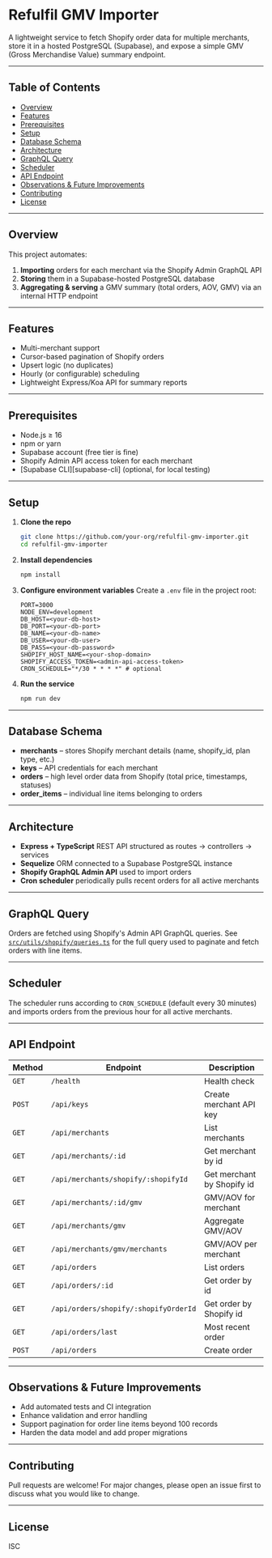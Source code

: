 # Refulfil GMV Importer

A lightweight service to fetch Shopify order data for multiple merchants, store it in a hosted PostgreSQL (Supabase), and expose a simple GMV (Gross Merchandise Value) summary endpoint.

---

## Table of Contents

- [Overview](#overview)  
- [Features](#features)  
- [Prerequisites](#prerequisites)  
- [Setup](#setup)  
- [Database Schema](#database-schema)  
- [Architecture](#architecture)  
- [GraphQL Query](#graphql-query)  
- [Scheduler](#scheduler)  
- [API Endpoint](#api-endpoint)  
- [Observations & Future Improvements](#observations--future-improvements)  
- [Contributing](#contributing)  
- [License](#license)  

---

## Overview

This project automates:

1. **Importing** orders for each merchant via the Shopify Admin GraphQL API  
2. **Storing** them in a Supabase-hosted PostgreSQL database  
3. **Aggregating & serving** a GMV summary (total orders, AOV, GMV) via an internal HTTP endpoint  

---

## Features

- Multi-merchant support  
- Cursor-based pagination of Shopify orders  
- Upsert logic (no duplicates)  
- Hourly (or configurable) scheduling  
- Lightweight Express/Koa API for summary reports  

---

## Prerequisites

- Node.js ≥ 16  
- npm or yarn  
- Supabase account (free tier is fine)  
- Shopify Admin API access token for each merchant  
- [Supabase CLI][supabase-cli] (optional, for local testing)  

---

## Setup

1. **Clone the repo**
   ```bash
   git clone https://github.com/your-org/refulfil-gmv-importer.git
   cd refulfil-gmv-importer
   ```

2. **Install dependencies**
   ```bash
   npm install
   ```

3. **Configure environment variables**
   Create a `.env` file in the project root:
   ```dotenv
   PORT=3000
   NODE_ENV=development
   DB_HOST=<your-db-host>
   DB_PORT=<your-db-port>
   DB_NAME=<your-db-name>
   DB_USER=<your-db-user>
   DB_PASS=<your-db-password>
   SHOPIFY_HOST_NAME=<your-shop-domain>
   SHOPIFY_ACCESS_TOKEN=<admin-api-access-token>
   CRON_SCHEDULE="*/30 * * * *" # optional
   ```

4. **Run the service**
   ```bash
   npm run dev
   ```

---

## Database Schema

- **merchants** – stores Shopify merchant details (name, shopify_id, plan type, etc.)
- **keys** – API credentials for each merchant
- **orders** – high level order data from Shopify (total price, timestamps, statuses)
- **order_items** – individual line items belonging to orders

---

## Architecture

- **Express + TypeScript** REST API structured as routes → controllers → services
- **Sequelize** ORM connected to a Supabase PostgreSQL instance
- **Shopify GraphQL Admin API** used to import orders
- **Cron scheduler** periodically pulls recent orders for all active merchants

---

## GraphQL Query

Orders are fetched using Shopify's Admin API GraphQL queries. See
[`src/utils/shopify/queries.ts`](src/utils/shopify/queries.ts) for the full query
used to paginate and fetch orders with line items.

---

## Scheduler

The scheduler runs according to `CRON_SCHEDULE` (default every 30 minutes) and
imports orders from the previous hour for all active merchants.

---

## API Endpoint

| Method | Endpoint | Description |
|--------|----------|-------------|
| `GET` | `/health` | Health check |
| `POST` | `/api/keys` | Create merchant API key |
| `GET` | `/api/merchants` | List merchants |
| `GET` | `/api/merchants/:id` | Get merchant by id |
| `GET` | `/api/merchants/shopify/:shopifyId` | Get merchant by Shopify id |
| `GET` | `/api/merchants/:id/gmv` | GMV/AOV for merchant |
| `GET` | `/api/merchants/gmv` | Aggregate GMV/AOV |
| `GET` | `/api/merchants/gmv/merchants` | GMV/AOV per merchant |
| `GET` | `/api/orders` | List orders |
| `GET` | `/api/orders/:id` | Get order by id |
| `GET` | `/api/orders/shopify/:shopifyOrderId` | Get order by Shopify id |
| `GET` | `/api/orders/last` | Most recent order |
| `POST` | `/api/orders` | Create order |

---

## Observations & Future Improvements

- Add automated tests and CI integration
- Enhance validation and error handling
- Support pagination for order line items beyond 100 records
- Harden the data model and add proper migrations

---

## Contributing

Pull requests are welcome! For major changes, please open an issue first to
discuss what you would like to change.

---

## License

ISC


